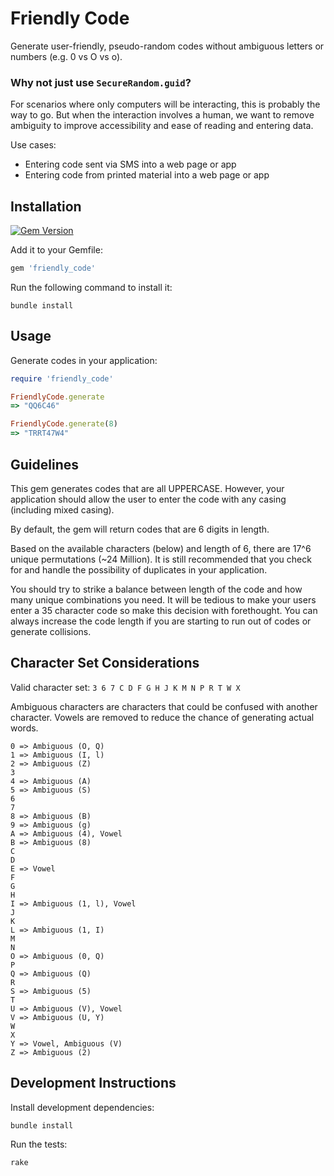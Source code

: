 # Friendly Code
Generate user-friendly, pseudo-random codes without ambiguous letters or numbers (e.g. 0 vs O vs o).

### Why not just use `SecureRandom.guid`?
For scenarios where only computers will be interacting, this is probably the way to go. But when the interaction involves a human, we want to remove ambiguity to improve accessibility and ease of reading and entering data.

Use cases:
* Entering code sent via SMS into a web page or app
* Entering code from printed material into a web page or app

## Installation
[![Gem Version](https://badge.fury.io/rb/friendly_code.svg)](https://badge.fury.io/rb/friendly_code)

Add it to your Gemfile:

```ruby
gem 'friendly_code'
```

Run the following command to install it:

```console
bundle install
```

## Usage

Generate codes in your application:

```ruby
require 'friendly_code'

FriendlyCode.generate
=> "QQ6C46"

FriendlyCode.generate(8)
=> "TRRT47W4"
```

## Guidelines
This gem generates codes that are all UPPERCASE. However, your application should allow the user to enter the code with any casing (including mixed casing).

By default, the gem will return codes that are 6 digits in length. 

Based on the available characters (below) and length of 6, there are 17^6 unique permutations (~24 Million). It is still recommended that you check for and handle the possibility of duplicates in your application.

You should try to strike a balance between length of the code and how many unique combinations you need. It will be tedious to make your users enter a 35 character code so make this decision with forethought. You can always increase the code length if you are starting to run out of codes or generate collisions.

## Character Set Considerations
Valid character set:
`3 6 7 C D F G H J K M N P R T W X`

Ambiguous characters are characters that could be confused with another character. Vowels are removed to reduce the chance of generating actual words.

```
0 => Ambiguous (O, Q)
1 => Ambiguous (I, l)
2 => Ambiguous (Z)
3
4 => Ambiguous (A)
5 => Ambiguous (S)
6
7
8 => Ambiguous (B)
9 => Ambiguous (g)
A => Ambiguous (4), Vowel
B => Ambiguous (8)
C
D
E => Vowel 
F
G
H
I => Ambiguous (1, l), Vowel
J
K
L => Ambiguous (1, I)
M
N
O => Ambiguous (0, Q)
P
Q => Ambiguous (Q)
R
S => Ambiguous (5)
T
U => Ambiguous (V), Vowel
V => Ambiguous (U, Y)
W
X
Y => Vowel, Ambiguous (V)
Z => Ambiguous (2)
```

## Development Instructions
Install development dependencies:

```console
bundle install
```

Run the tests:
```console
rake
```